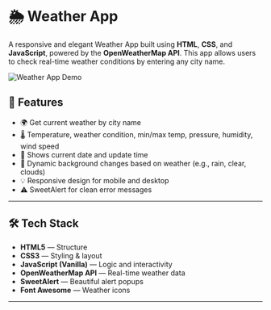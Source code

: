 # 🌦️ Weather App

A responsive and elegant Weather App built using **HTML**, **CSS**, and **JavaScript**, powered by the **OpenWeatherMap API**. This app allows users to check real-time weather conditions by entering any city name.

![Weather App Demo](./img/demo.png)

## 📌 Features

- 🌍 Get current weather by city name
- 🌡️ Temperature, weather condition, min/max temp, pressure, humidity, wind speed
- 📅 Shows current date and update time
- 🎨 Dynamic background changes based on weather (e.g., rain, clear, clouds)
- 💡 Responsive design for mobile and desktop
- ⚠️ SweetAlert for clean error messages

---

## 🛠️ Tech Stack

- **HTML5** — Structure
- **CSS3** — Styling & layout
- **JavaScript (Vanilla)** — Logic and interactivity
- **OpenWeatherMap API** — Real-time weather data
- **SweetAlert** — Beautiful alert popups
- **Font Awesome** — Weather icons

---
